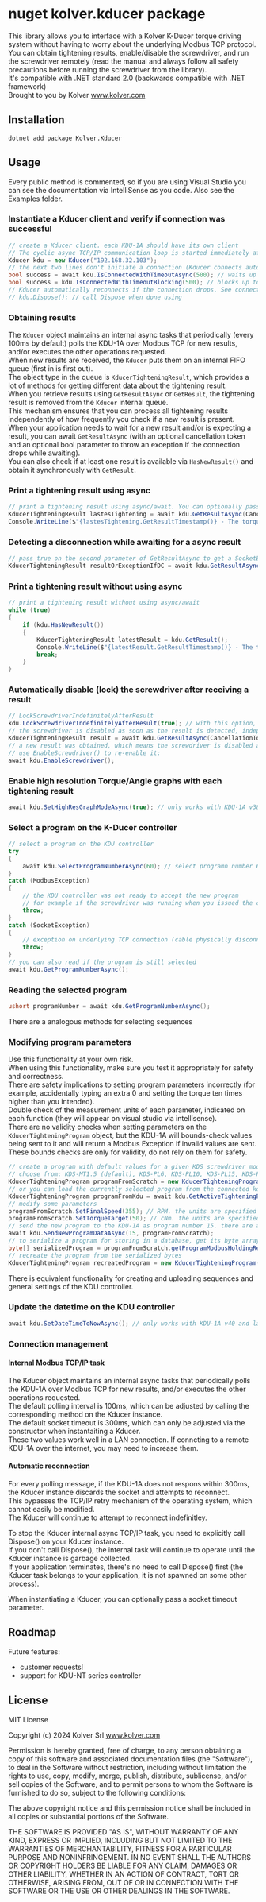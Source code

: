 # nuget kolver.kducer package
This library allows you to interface with a Kolver K-Ducer torque driving system without having to worry about the underlying Modbus TCP protocol.  
You can obtain tightening results, enable/disable the screwdriver, and run the screwdriver remotely (read the manual and always follow all safety precautions before running the screwdriver from the library).  
It's compatible with .NET standard 2.0 (backwards compatible with .NET framework)  
Brought to you by Kolver www.kolver.com
## Installation
```
dotnet add package Kolver.Kducer
```
## Usage
Every public method is commented, so if you are using Visual Studio you can see the documentation via IntelliSense as you code.
Also see the Examples folder.
### Instantiate a Kducer client and verify if connection was successful
```C#
// create a Kducer client. each KDU-1A should have its own client
// The cyclic async TCP/IP communication loop is started immediately after instantiation automatically in the background
Kducer kdu = new Kducer("192.168.32.103");
// the next two lines don't initiate a connection (Kducer connects automatically), they just verify if the connection was successful
bool success = await kdu.IsConnectedWithTimeoutAsync(500); // waits up to 500ms for TCP/IP connection to be estabilished
bool success = kdu.IsConnectedWithTimeoutBlocking(500); // blocks up to 500ms for TCP/IP connection to be established
// Kducer automatically reconnects if the connection drops. See connection management for more.
// kdu.Dispose(); // call Dispose when done using
```
### Obtaining results
The `Kducer` object maintains an internal async tasks that periodically (every 100ms by default) polls the KDU-1A over Modbus TCP for new results, and/or executes the other operations requested.  
When new results are received, the `Kducer` puts them on an internal FIFO queue (first in is first out).  
The object type in the queue is `KducerTighteningResult`, which provides a lot of methods for getting different data about the tightening result.  
When you retrieve results using `GetResultAsync` or `GetResult`, the tightening result is removed from the `Kducer` internal queue.  
This mechanism ensures that you can process all tightening results independently of how frequently you check if a new result is present.  
When your application needs to wait for a new result and/or is expecting a result, you can await `GetResultAsync` (with an optional cancellation token and an optional bool parameter to throw an exception if the connection drops while awaiting).  
You can also check if at least one result is available via `HasNewResult()` and obtain it synchronously with `GetResult`.  
### Print a tightening result using async
```C#
// print a tightening result using async/await. You can optionally pass a CancellationToken to stop the task
KducerTighteningResult lastesTightening = await kdu.GetResultAsync(CancellationToken.None);
Console.WriteLine($"{lastesTightening.GetResultTimestamp()} - The torque was {lastesTightening.GetTorqueResult()} cNm and the angle was {lastesTightening.GetAngleResult()} degrees");
```
### Detecting a disconnection while awaiting for a async result
```C#
// pass true on the second parameter of GetResultAsync to get a SocketException if the connection to the KDU is dropped for any reason while waiting
KducerTighteningResult resultOrExceptionIfDC = await kdu.GetResultAsync(CancellationToken.None, true);
```
### Print a tightening result without using async
```C#
// print a tightening result without using async/await
while (true)
{
    if (kdu.HasNewResult())
    {
        KducerTighteningResult latestResult = kdu.GetResult();
        Console.WriteLine($"{latestResult.GetResultTimestamp()} - The torque was {latestResult.GetTorqueResult()} cNm and the angle was {latestResult.GetAngleResult()} degrees");
        break;
    }
}
```
### Automatically disable (lock) the screwdriver after receiving a result
```C#
// LockScrewdriverIndefinitelyAfterResult
kdu.LockScrewdriverIndefinitelyAfterResult(true); // with this option, kdu will automatically disable the screwdriver after a new result is detected
// the screwdriver is disabled as soon as the result is detected, independently of whether you are awaiting the result or not
KducerTighteningResult result = await kdu.GetResultAsync(CancellationToken.None);
// a new result was obtained, which means the screwdriver is disabled and the operator cannot use it
// use EnableScrewdriver() to re-enable it:
await kdu.EnableScrewdriver();
```
### Enable high resolution Torque/Angle graphs with each tightening result
```C#
await kdu.SetHighResGraphModeAsync(true); // only works with KDU-1A v38 and later, throws exception with earlier versions
```
### Select a program on the K-Ducer controller
```C#
// select a program on the KDU controller
try
{
    await kdu.SelectProgramNumberAsync(60); // select programn number 60. this method checks if program 60 is already selected and shortcuts the return if so. if the KDU is in sequence mode, this method sets it to program mode
}
catch (ModbusException)
{
    // the KDU controller was not ready to accept the new program
    // for example if the screwdriver was running when you issued the command
    throw;
}
catch (SocketException)
{
    // exception on underlying TCP connection (cable physically disconnected, power loss...)
    throw;
}
// you can also read if the program is still selected
await kdu.GetProgramNumberAsync();
```
### Reading the selected program
```C#
ushort programNumber = await kdu.GetProgramNumberAsync();
```
There are a analogous methods for selecting sequences
### Modifying program parameters
Use this functionality at your own risk.  
When using this functionality, make sure you test it appropriately for safety and correctness.  
There are safety implications to setting program parameters incorrectly (for example, accidentally typing an extra 0 and setting the torque ten times higher than you intended).  
Double check of the measurement units of each parameter, indicated on each function (they will appear on visual studio via intellisense).  
There are no validity checks when setting parameters on the `KducerTighteningProgram` object, but the KDU-1A will bounds-check values being sent to it and will return a Modbus Exception if invalid values are sent. These bounds checks are only for validity, do not rely on them for safety.  
```C#
// create a program with default values for a given KDS screwdriver model
// choose from: KDS-MT1.5 (default), KDS-PL6, KDS-PL10, KDS-PL15, KDS-PL20, KDS-PL30, KDS-PL35, KDS-PL45, KDS-PL50, KDS-PL70, KDS-PL3
KducerTighteningProgram programFromScratch = new KducerTighteningProgram("KDS-PL6");
// or you can load the currently selected program from the connected kdu
KducerTighteningProgram programFromKdu = await kdu.GetActiveTighteningProgramDataAsync();
// modify some parameters
programFromScratch.SetFinalSpeed(355); // RPM. the units are specified in the function documentation, you should see them via intellisense
programFromScratch.SetTorqueTarget(50); // cNm. the units are specified in the function documentation, you should see them via intellisense
// send the new program to the KDU-1A as program number 15. there are also methods for sending or getting a dictionary of multiple programs in a single command
await kdu.SendNewProgramDataAsync(15, programFromScratch);
// to serialize a program for storing in a database, get its byte array representation (note: this does not include the program number, but includes all the program parameters)
byte[] serializedProgram = programFromScratch.getProgramModbusHoldingRegistersAsByteArray();
// recreate the program from the serialized bytes
KducerTighteningProgram recreatedProgram = new KducerTighteningProgram(serializedProgram);
```
There is equivalent functionality for creating and uploading sequences and general settings of the KDU controller.
### Update the datetime on the KDU controller
```C#
await kdu.SetDateTimeToNowAsync(); // only works with KDU-1A v40 and later, throws exception with earlier versions
```
### Connection management
#### Internal Modbus TCP/IP task
The Kducer object maintains an internal async tasks that periodically polls the KDU-1A over Modbus TCP for new results, and/or executes the other operations requested.  
The default polling interval is 100ms, which can be adjusted by calling the corresponding method on the Kducer instance.  
The default socket timeout is 300ms, which can only be adjusted via the constructor when instantaiting a Kducer.  
These two values work well in a LAN connection. If conncting to a remote KDU-1A over the internet, you may need to increase them.  
#### Automatic reconnection
For every polling message, if the KDU-1A does not respons within 300ms, the Kducer instance discards the socket and attempts to reconnect.  
This bypasses the TCP/IP retry mechanism of the operating system, which cannot easily be modified.  
The Kducer will continue to attempt to reconnect indefinitley.  
  
To stop the Kducer internal async TCP/IP task, you need to explicitly call Dispose() on your Kducer instance.  
If you don't call Dispose(), the internal task will continue to operate until the Kducer instance is garbage collected.  
If your application terminates, there's no need to call Dispose() first (the Kducer task belongs to your application, it is not spawned on some other process).  
  
When instantiating a Kducer, you can optionally pass a socket timeout parameter.
## Roadmap
Future features:
- customer requests!
- support for KDU-NT series controller
## License
MIT License

Copyright (c) 2024 Kolver Srl www.kolver.com

Permission is hereby granted, free of charge, to any person obtaining a copy
of this software and associated documentation files (the "Software"), to deal
in the Software without restriction, including without limitation the rights
to use, copy, modify, merge, publish, distribute, sublicense, and/or sell
copies of the Software, and to permit persons to whom the Software is
furnished to do so, subject to the following conditions:

The above copyright notice and this permission notice shall be included in all
copies or substantial portions of the Software.

THE SOFTWARE IS PROVIDED "AS IS", WITHOUT WARRANTY OF ANY KIND, EXPRESS OR
IMPLIED, INCLUDING BUT NOT LIMITED TO THE WARRANTIES OF MERCHANTABILITY,
FITNESS FOR A PARTICULAR PURPOSE AND NONINFRINGEMENT. IN NO EVENT SHALL THE
AUTHORS OR COPYRIGHT HOLDERS BE LIABLE FOR ANY CLAIM, DAMAGES OR OTHER
LIABILITY, WHETHER IN AN ACTION OF CONTRACT, TORT OR OTHERWISE, ARISING FROM,
OUT OF OR IN CONNECTION WITH THE SOFTWARE OR THE USE OR OTHER DEALINGS IN THE
SOFTWARE.
